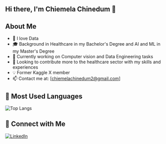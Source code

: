 ## Hi there, I'm Chiemela Chinedum 👋


## About Me
- 💼 I love Data
- 🎓 Background in Healthcare in my Bachelor's Degree and AI and ML in my Master's Degree
- 🌱 Currently working on Computer vision and Data Engineering tasks
- 👯 Looking to contribute more to the healthcare sector with my skills and experiences
- 💡 Former Kaggle X member
- 📫 Contact me at: [chiemelachinedum2@gmail.com]

## 🚀 Most Used Languages
![Top Langs](https://github-readme-stats.vercel.app/api/top-langs/?username=Chiemela-tech&layout=compact)

## 🔗 Connect with Me
[![LinkedIn](https://img.shields.io/badge/LinkedIn-blue?style=flat-square&logo=linkedin)](https://linkedin.com/in/chiemelachinedum)
